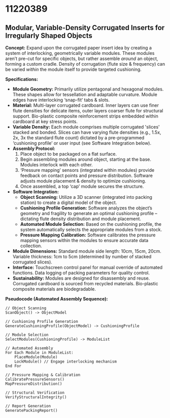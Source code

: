 # 11220389

## Modular, Variable-Density Corrugated Inserts for Irregularly Shaped Objects

**Concept:** Expand upon the corrugated paper insert idea by creating a system of interlocking, geometrically variable modules. These modules aren’t pre-cut for specific objects, but rather assemble *around* an object, forming a custom cradle. Density of corrugation (flute size & frequency) can be varied *within* the module itself to provide targeted cushioning.

**Specifications:**

*   **Module Geometry:** Primarily utilize pentagonal and hexagonal modules. These shapes allow for tessellation and adaptable curvature. Module edges have interlocking ‘snap-fit’ tabs & slots.
*   **Material:** Multi-layer corrugated cardboard. Inner layers can use finer flute densities for delicate items, outer layers coarser flute for structural support. Bio-plastic composite reinforcement strips embedded within cardboard at key stress points.
*   **Variable Density:** Each module comprises multiple corrugated 'slices' stacked and bonded.  Slices can have varying flute densities (e.g., 1.5x, 2x, 3x the standard flute count) dictated by a pre-programmed ‘cushioning profile’ or user input (see Software Integration below).
*   **Assembly Protocol:**
    1.  Place object to be packaged on a flat surface.
    2.  Begin assembling modules around object, starting at the base. Modules interlock with each other.
    3.  ‘Pressure mapping’ sensors (integrated within modules) provide feedback on contact points and pressure distribution.  Software adjusts module placement & density to optimize cushioning.
    4.  Once assembled, a top ‘cap’ module secures the structure.
*   **Software Integration:**
    *   **Object Scanning:** Utilize a 3D scanner (integrated into packing station) to create a digital model of the object.
    *   **Cushioning Profile Generation:** Software analyzes the object’s geometry and fragility to generate an optimal cushioning profile – dictating flute density distribution and module placement.
    *   **Automated Module Selection:** Based on the cushioning profile, the system automatically selects the appropriate modules from a stock.
    *   **Pressure Mapping Calibration:** Software calibrates the pressure mapping sensors within the modules to ensure accurate data collection.
*   **Module Dimensions:** Standard module side length: 10cm, 15cm, 20cm. Variable thickness: 1cm to 5cm (determined by number of stacked corrugated slices).
*   **Interface:** Touchscreen control panel for manual override of automated functions.  Data logging of packing parameters for quality control.
*   **Sustainability:** Modules are designed for disassembly and reuse. Corrugated cardboard is sourced from recycled materials. Bio-plastic composite materials are biodegradable.

**Pseudocode (Automated Assembly Sequence):**

```
// Object Scanning
ScanObject() -> ObjectModel

// Cushioning Profile Generation
GenerateCushioningProfile(ObjectModel) -> CushioningProfile

// Module Selection
SelectModules(CushioningProfile) -> ModuleList

// Automated Assembly
For Each Module in ModuleList:
    PlaceModule(Module)
    LockModule() // Engage interlocking mechanism
End For

// Pressure Mapping & Calibration
CalibratePressureSensors()
MapPressureDistribution()

// Structural Verification
VerifyStructuralIntegrity()

// Report Generation
GeneratePackingReport()
```